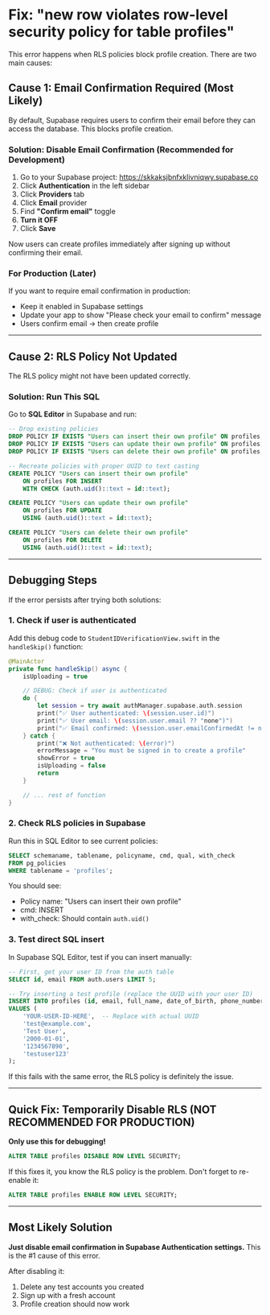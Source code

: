 # Fix: "new row violates row-level security policy for table profiles"

This error happens when RLS policies block profile creation. There are two main causes:

## Cause 1: Email Confirmation Required (Most Likely)

By default, Supabase requires users to confirm their email before they can access the database. This blocks profile creation.

### Solution: Disable Email Confirmation (Recommended for Development)

1. Go to your Supabase project: https://skkaksjbnfxklivniqwy.supabase.co
2. Click **Authentication** in the left sidebar
3. Click **Providers** tab
4. Click **Email** provider
5. Find **"Confirm email"** toggle
6. **Turn it OFF**
7. Click **Save**

Now users can create profiles immediately after signing up without confirming their email.

### For Production (Later)

If you want to require email confirmation in production:
- Keep it enabled in Supabase settings
- Update your app to show "Please check your email to confirm" message
- Users confirm email → then create profile

---

## Cause 2: RLS Policy Not Updated

The RLS policy might not have been updated correctly.

### Solution: Run This SQL

Go to **SQL Editor** in Supabase and run:

```sql
-- Drop existing policies
DROP POLICY IF EXISTS "Users can insert their own profile" ON profiles;
DROP POLICY IF EXISTS "Users can update their own profile" ON profiles;
DROP POLICY IF EXISTS "Users can delete their own profile" ON profiles;

-- Recreate policies with proper UUID to text casting
CREATE POLICY "Users can insert their own profile"
    ON profiles FOR INSERT
    WITH CHECK (auth.uid()::text = id::text);

CREATE POLICY "Users can update their own profile"
    ON profiles FOR UPDATE
    USING (auth.uid()::text = id::text);

CREATE POLICY "Users can delete their own profile"
    ON profiles FOR DELETE
    USING (auth.uid()::text = id::text);
```

---

## Debugging Steps

If the error persists after trying both solutions:

### 1. Check if user is authenticated

Add this debug code to `StudentIDVerificationView.swift` in the `handleSkip()` function:

```swift
@MainActor
private func handleSkip() async {
    isUploading = true

    // DEBUG: Check if user is authenticated
    do {
        let session = try await authManager.supabase.auth.session
        print("✅ User authenticated: \(session.user.id)")
        print("✅ User email: \(session.user.email ?? "none")")
        print("✅ Email confirmed: \(session.user.emailConfirmedAt != nil)")
    } catch {
        print("❌ Not authenticated: \(error)")
        errorMessage = "You must be signed in to create a profile"
        showError = true
        isUploading = false
        return
    }

    // ... rest of function
}
```

### 2. Check RLS policies in Supabase

Run this in SQL Editor to see current policies:

```sql
SELECT schemaname, tablename, policyname, cmd, qual, with_check
FROM pg_policies
WHERE tablename = 'profiles';
```

You should see:
- Policy name: "Users can insert their own profile"
- cmd: INSERT
- with_check: Should contain `auth.uid()`

### 3. Test direct SQL insert

In Supabase SQL Editor, test if you can insert manually:

```sql
-- First, get your user ID from the auth table
SELECT id, email FROM auth.users LIMIT 5;

-- Try inserting a test profile (replace the UUID with your user ID)
INSERT INTO profiles (id, email, full_name, date_of_birth, phone_number, username)
VALUES (
    'YOUR-USER-ID-HERE',  -- Replace with actual UUID
    'test@example.com',
    'Test User',
    '2000-01-01',
    '1234567890',
    'testuser123'
);
```

If this fails with the same error, the RLS policy is definitely the issue.

---

## Quick Fix: Temporarily Disable RLS (NOT RECOMMENDED FOR PRODUCTION)

**Only use this for debugging!**

```sql
ALTER TABLE profiles DISABLE ROW LEVEL SECURITY;
```

If this fixes it, you know the RLS policy is the problem. Don't forget to re-enable it:

```sql
ALTER TABLE profiles ENABLE ROW LEVEL SECURITY;
```

---

## Most Likely Solution

**Just disable email confirmation in Supabase Authentication settings.** This is the #1 cause of this error.

After disabling it:
1. Delete any test accounts you created
2. Sign up with a fresh account
3. Profile creation should now work
